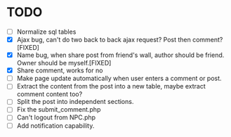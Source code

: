 # TODO

- [ ] Normalize sql tables
- [X] Ajax bug, can't do two back to back ajax request? Post then comment? [FIXED]
- [X] Name bug, when share post from friend's wall, author should be friend. Owner should be myself.[FIXED]
- [X] Share comment, works for no
- [ ] Make page update automatically when user enters a comment or post.
- [ ] Extract the content from the post into a new table, maybe extract comment content too?
- [ ] Split the post into independent sections.
- [ ] Fix the submit_comment.php
- [ ] Can't logout from NPC.php
- [ ] Add notification capability.